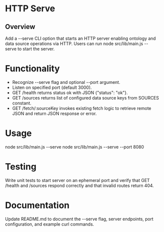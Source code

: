 # HTTP Serve

## Overview
Add a --serve CLI option that starts an HTTP server enabling ontology and data source operations via HTTP.
Users can run node src/lib/main.js --serve to start the server.

# Functionality

- Recognize --serve flag and optional --port <number> argument.
- Listen on specified port (default 3000).
- GET /health returns status ok with JSON {"status": "ok"}.
- GET /sources returns list of configured data source keys from SOURCES constant.
- GET /fetch/:sourceKey invokes existing fetch logic to retrieve remote JSON and return JSON response or error.

# Usage

node src/lib/main.js --serve
node src/lib/main.js --serve --port 8080

# Testing

Write unit tests to start server on an ephemeral port and verify that GET /health and /sources respond correctly and that invalid routes return 404.

# Documentation

Update README.md to document the --serve flag, server endpoints, port configuration, and example curl commands.